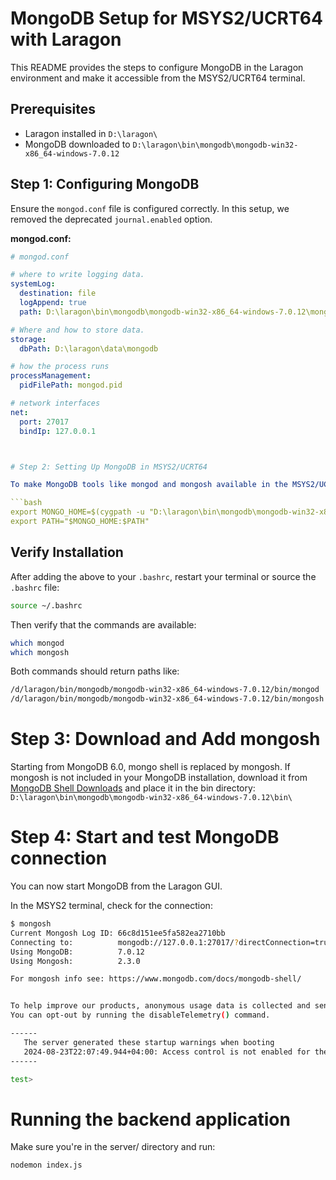 # MongoDB Setup for MSYS2/UCRT64 with Laragon

This README provides the steps to configure MongoDB in the Laragon environment and make it accessible from the MSYS2/UCRT64 terminal.

## Prerequisites

- Laragon installed in `D:\laragon\`
- MongoDB downloaded to `D:\laragon\bin\mongodb\mongodb-win32-x86_64-windows-7.0.12`

## Step 1: Configuring MongoDB

Ensure the `mongod.conf` file is configured correctly. In this setup, we removed the deprecated `journal.enabled` option.

**mongod.conf:**

```yaml
# mongod.conf

# where to write logging data.
systemLog:
  destination: file
  logAppend: true
  path: D:\laragon\bin\mongodb\mongodb-win32-x86_64-windows-7.0.12\mongod.log

# Where and how to store data.
storage:
  dbPath: D:\laragon\data\mongodb

# how the process runs
processManagement:
  pidFilePath: mongod.pid

# network interfaces
net:
  port: 27017
  bindIp: 127.0.0.1



# Step 2: Setting Up MongoDB in MSYS2/UCRT64

To make MongoDB tools like mongod and mongosh available in the MSYS2/UCRT64 terminal, add the following to your .bashrc file:

```bash
export MONGO_HOME=$(cygpath -u "D:\laragon\bin\mongodb\mongodb-win32-x86_64-windows-7.0.12\bin")
export PATH="$MONGO_HOME:$PATH"
```

## Verify Installation

After adding the above to your `.bashrc`, restart your terminal or source the `.bashrc` file:

```bash
source ~/.bashrc
```

Then verify that the commands are available:

```bash
which mongod
which mongosh
```

Both commands should return paths like:

```bash
/d/laragon/bin/mongodb/mongodb-win32-x86_64-windows-7.0.12/bin/mongod
/d/laragon/bin/mongodb/mongodb-win32-x86_64-windows-7.0.12/bin/mongosh
```

# Step 3: Download and Add mongosh

Starting from MongoDB 6.0, mongo shell is replaced by mongosh. If mongosh is not included in your MongoDB installation, download it from [MongoDB Shell Downloads](https://www.mongodb.com/try/download/shell) and place it in the bin directory: `D:\laragon\bin\mongodb\mongodb-win32-x86_64-windows-7.0.12\bin\`


# Step 4: Start and test MongoDB connection

You can now start MongoDB from the Laragon GUI.

In the MSYS2 terminal, check for the connection:

```bash
$ mongosh
Current Mongosh Log ID: 66c8d151ee5fa582ea2710bb
Connecting to:          mongodb://127.0.0.1:27017/?directConnection=true&serverSelectionTimeoutMS=2000&appName=mongosh+2.3.0
Using MongoDB:          7.0.12
Using Mongosh:          2.3.0

For mongosh info see: https://www.mongodb.com/docs/mongodb-shell/


To help improve our products, anonymous usage data is collected and sent to MongoDB periodically (https://www.mongodb.com/legal/privacy-policy).
You can opt-out by running the disableTelemetry() command.

------
   The server generated these startup warnings when booting
   2024-08-23T22:07:49.944+04:00: Access control is not enabled for the database. Read and write access to data and configuration is unrestricted
------

test>
```


# Running the backend application

Make sure you're in the server/ directory and run:

```
nodemon index.js
```